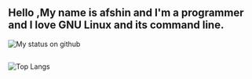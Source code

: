 ## Hello ,My name is afshin and I'm a programmer and I love GNU Linux and its command line.

![My status on github](https://github-readme-stats.vercel.app/api?username=iafshinafshin&show_icons=true&theme=tokyonight)<br>
##
![Top Langs](https://github-readme-stats.vercel.app/api/top-langs/?username=iafshinafshin&hide_progress=false&show_icons=true&theme=tokyonight&layout=compact)
